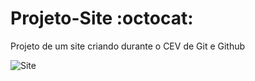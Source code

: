 # Projeto-Site :octocat:
 Projeto de um site criando durante o CEV de Git e Github
 
 
![Site](https://user-images.githubusercontent.com/61032570/86951982-acca1980-c128-11ea-8b19-6abbb6191818.png)

